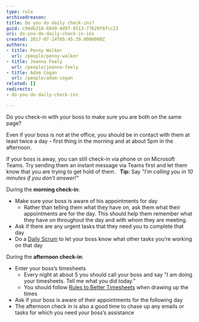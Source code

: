 ```yaml
---
type: rule
archivedreason: 
title: Do you do daily check-ins?
guid: c94db318-6049-4d9f-8513-77628f8fcc23
uri: do-you-do-daily-check-in-ins
created: 2017-07-24T05:45:39.0000000Z
authors:
- title: Penny Walker
  url: /people/penny-walker
- title: Joanna Feely
  url: /people/joanna-feely
- title: Adam Cogan
  url: /people/adam-cogan
related: []
redirects:
- do-you-do-daily-check-ins

---
```


Do you check-in with your boss to make sure you are both on the same page?

Even if your boss is not at the office, you should be in contact with them at least twice a day – first thing in the morning and at about 5pm in the afternoon.

<!--endintro-->

If your boss is away, you can still check-in via phone or on Microsoft Teams. Try sending them an instant message via Teams first and let them know that you are trying to get hold of them. 
 
 **Tip:** Say _"I'm calling you in 10 minutes if you don't answer!"_

During the **morning check-in**:

* Make sure your boss is aware of his appointments for day
    * Rather than telling them what they have on, ask them what their appointments are for the day. This should help them remember what they have on throughout the day and with whom they are meeting.
* Ask if there are any urgent tasks that they need you to complete that day
* Do a [Daily Scrum](/methodology-daily-scrums) to let your boss know what other tasks you’re working on that day

During the **afternoon check-in**:

* Enter your boss’s timesheets
    * Every night at about 5 you should call your boss and say "I am doing your timesheets. Tell me what you did today."
    * You should follow [Rules to Better Timesheets](/rules-to-better-timesheets) when drawing up the times
* Ask if your boss is aware of their appointments for the following day
* The afternoon check in is also a good time to chase up any emails or tasks for which you need your boss’s assistance

